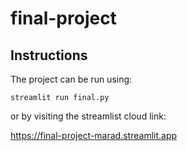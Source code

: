 # final-project

## Instructions

The project can be run using:
```
streamlit run final.py
```
or by visiting the streamlist cloud link:

https://final-project-marad.streamlit.app
